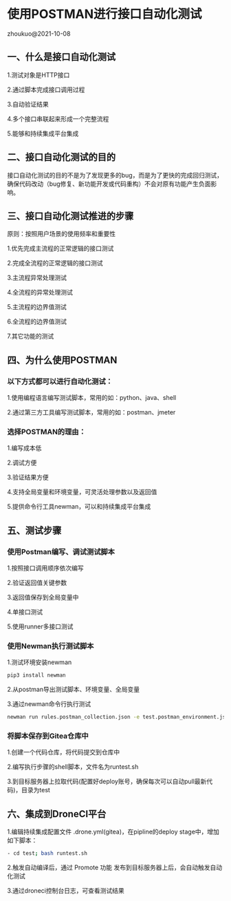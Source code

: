 # 使用POSTMAN进行接口自动化测试

zhoukuo@2021-10-08

## 一、什么是接口自动化测试

1.测试对象是HTTP接口

2.通过脚本完成接口调用过程

3.自动验证结果

4.多个接口串联起来形成一个完整流程

5.能够和持续集成平台集成


## 二、接口自动化测试的目的

接口自动化测试的目的不是为了发现更多的bug，而是为了更快的完成回归测试，确保代码改动（bug修复、新功能开发或代码重构）不会对原有功能产生负面影响。


## 三、接口自动化测试推进的步骤

原则：按照用户场景的使用频率和重要性

1.优先完成主流程的正常逻辑的接口测试

2.完成全流程的正常逻辑的接口测试

3.主流程异常处理测试

4.全流程的异常处理测试

5.主流程的边界值测试

6.全流程的边界值测试

7.其它功能的测试



## 四、为什么使用POSTMAN

### 以下方式都可以进行自动化测试：

1.使用编程语言编写测试脚本，常用的如：python、java、shell

2.通过第三方工具编写测试脚本，常用的如：postman、jmeter

### 选择POSTMAN的理由：

1.编写成本低

2.调试方便

3.验证结果方便

4.支持全局变量和环境变量，可灵活处理参数以及返回值

5.提供命令行工具newman，可以和持续集成平台集成



## 五、测试步骤

### 使用Postman编写、调试测试脚本

1.按照接口调用顺序依次编写

2.验证返回值关键参数

3.返回值保存到全局变量中

4.单接口测试

5.使用runner多接口测试

### 使用Newman执行测试脚本

1.测试环境安装newman

```bash
pip3 install newman

```

2.从postman导出测试脚本、环境变量、全局变量

3.通过newman命令行执行测试

```bash
newman run rules.postman_collection.json -e test.postman_environment.json -g global.postman_globals.json
```

### 将脚本保存到Gitea仓库中

1.创建一个代码仓库，将代码提交到仓库中

2.编写执行步骤的shell脚本，文件名为runtest.sh

3.到目标服务器上拉取代码(配置好deploy账号，确保每次可以自动pull最新代码)，目录为test


## 六、集成到DroneCI平台

1.编辑持续集成配置文件 .drone.yml(gitea)，在pipline的deploy stage中，增加如下脚本：

```bash
- cd test; bash runtest.sh
```

2.触发自动编译后，通过 Promote 功能 发布到目标服务器上后，会自动触发自动化测试

3.通过droneci控制台日志，可查看测试结果

